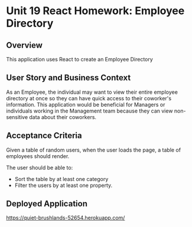 # Unit 19 React Homework: Employee Directory

## Overview
This application uses React to create an Employee Directory

## User Story and Business Context
As an Employee, the individual may want to view their entire employee directory at once so they can have quick access to their coworker's information. This application would be beneficial for Managers or individuals working in the Management team because they can view non-sensitive data about their coworkers.

## Acceptance Criteria

Given a table of random users, when the user loads the page, a table of employees should render. 

The user should be able to:
  * Sort the table by at least one category
  * Filter the users by at least one property.

## Deployed Application
https://quiet-brushlands-52654.herokuapp.com/
